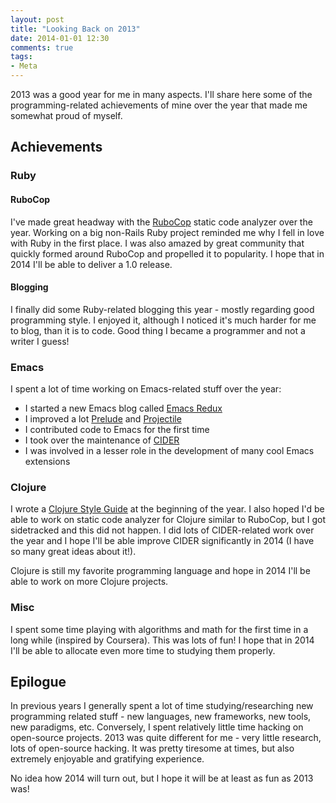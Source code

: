 ```yaml
---
layout: post
title: "Looking Back on 2013"
date: 2014-01-01 12:30
comments: true
tags:
- Meta
---
```


2013 was a good year for me in many aspects. I'll share here some of
the programming-related achievements of mine over the year that made
me somewhat proud of myself.

<!--more-->

## Achievements

### Ruby

#### RuboCop

I've made great headway with the
[RuboCop](https://github.com/bbatsov/rubocop) static code analyzer
over the year. Working on a big non-Rails Ruby project reminded me
why I fell in love with Ruby in the first place. I was also amazed by
great community that quickly formed around RuboCop and propelled it to
popularity. I hope that in 2014 I'll be able to deliver a 1.0 release.

#### Blogging

I finally did some Ruby-related blogging this year - mostly regarding
good programming style. I enjoyed it, although I noticed it's much
harder for me to blog, than it is to code. Good thing I became a
programmer and not a writer I guess!

### Emacs

I spent a lot of time working on Emacs-related stuff over the year:

* I started a new Emacs blog called [Emacs Redux](http://emacsredux.com)
* I improved a lot [Prelude](https://github.com/bbatsov/prelude)
and [Projectile](https://github.com/bbatsov/projectile)
* I contributed code to Emacs for the first time
* I took over the maintenance of [CIDER](https://github.com/clojure-emacs/cider)
* I was involved in a lesser role in the development of many cool Emacs extensions

### Clojure

I wrote a
[Clojure Style Guide](https://github.com/bbatsov/clojure-style-guide)
at the beginning of the year. I also hoped I'd be able to work on
static code analyzer for Clojure similar to RuboCop, but I got
sidetracked and this did not happen. I did lots of CIDER-related work
over the year and I hope I'll be able improve CIDER significantly in
2014 (I have so many great ideas about it!).

Clojure is still my favorite programming language and hope in 2014 I'll be
able to work on more Clojure projects.

### Misc

I spent some time playing with algorithms and math for the first time
in a long while (inspired by Coursera).  This was lots of fun! I hope
that in 2014 I'll be able to allocate even more time to studying them
properly.

## Epilogue

In previous years I generally spent a lot of time studying/researching new
programming related stuff - new languages, new frameworks, new tools,
new paradigms, etc. Conversely, I spent relatively little time hacking
on open-source projects. 2013 was quite different for me - very little
research, lots of open-source hacking. It was pretty tiresome at times, but
also extremely enjoyable and gratifying experience.

No idea how 2014 will turn out, but I hope it will be at least as fun
as 2013 was!
